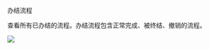 办结流程

查看所有已办结的流程。办结流程包含正常完成、被终结、撤销的流程。

![](https://cdn.nutflow.vip/docs/image-20220222214838766.png)